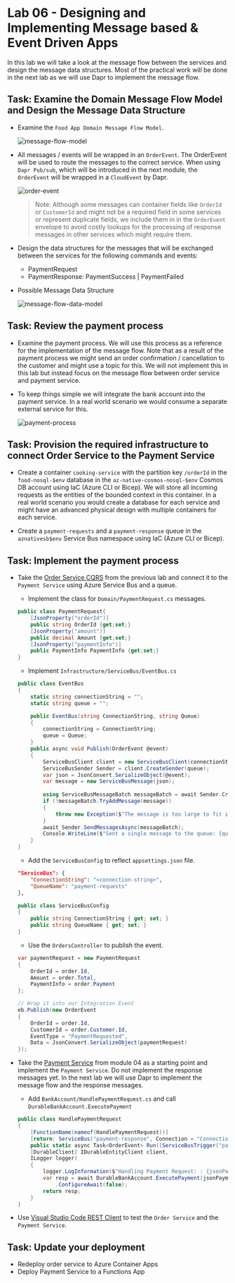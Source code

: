 # Lab 06 - Designing and Implementing Message based & Event Driven Apps

In this lab we will take a look at the message flow between the services and design the message data structures. Most of the practical work will be done in the next lab as we will use Dapr to implement the message flow.

## Task: Examine the Domain Message Flow Model and Design the Message Data Structure

- Examine the `Food App Domain Message Flow Model`. 

    ![message-flow-model](_images/message-flow.png)

- All messages / events will be wrapped in an `OrderEvent`. The OrderEvent will be used to route the messages to the correct service. When using `Dapr Pub/sub`, which will be introduced in the next module, the `OrderEvent` will be wrapped in a `CloudEvent` by Dapr.

    ![order-event](_images/order-event.png)
    
    >Note: Although some messages can container fields like `OrderId` or `CustomerId` and might not be a required field in some services or represent duplicate fields, we include them in in the `OrderEvent` envelope to avoid costly lookups for the processing of response messages in other services which might require them.

- Design the data structures for the messages that will be exchanged between the services for the following commands and events:

    - PaymentRequest    
    - PaymentResponse: PaymentSuccess | PaymentFailed

- Possible Message Data Structure

    ![message-flow-data-model](_images/message-flow-data-model.png)

## Task: Review the payment process

- Examine the payment process. We will use this process as a reference for the implementation of the message flow. Note that as a result of the payment process we might send an order confirmation / cancellation to the customer and might use a topic for this. We will not implement this in this lab but instead focus on the message flow between order service and payment service.

- To keep things simple we will integrate the bank account into the payment service. In a real world scenario we would consume a separate external service for this.

    ![payment-process](_images/payment-process.png)

## Task: Provision the required infrastructure to connect Order Service to the Payment Service

- Create a container `cooking-service` with the partition key `/orderId` in the `food-nosql-$env` database in the `az-native-cosmos-nosql-$env` Cosmos DB account using IaC (Azure CLI or Bicep). We will store all incoming requests as the entities of the bounded context in this container. In a real world scenario you would create a database for each service and might have an advanced physical design with multiple containers for each service.

- Create a `payment-requests` and a `payment-response` queue in the `aznativesb$env` Service Bus namespace using IaC (Azure CLI or Bicep).

## Task: Implement the payment process

- Take the [Order Service CQRS](./starter/orders-service-cqrs/) from the previous lab and connect it to the `Payment Service` using Azure Service Bus and a queue. 
    
    - Implement the class for `Domain/PaymentRequest.cs` messages.

    ```c#
    public class PaymentRequest{
        [JsonProperty("orderId")]
        public string OrderId {get;set;}
        [JsonProperty("amount")]
        public decimal Amount {get;set;}
        [JsonProperty("paymentInfo")]
        public PaymentInfo PaymentInfo {get;set;}
    }
    ```

    - Implement `Infrastructure/ServiceBus/EventBus.cs`

    ```c#
    public class EventBus
    {
        static string connectionString = "";
        static string queue = "";

        public EventBus(string ConnectionString, string Queue)
        {
            connectionString = ConnectionString;
            queue = Queue;
        }
        public async void Publish(OrderEvent @event)        
        {
            ServiceBusClient client = new ServiceBusClient(connectionString);
            ServiceBusSender Sender = client.CreateSender(queue);
            var json = JsonConvert.SerializeObject(@event);
            var message = new ServiceBusMessage(json);
            
            using ServiceBusMessageBatch messageBatch = await Sender.CreateMessageBatchAsync();
            if (!messageBatch.TryAddMessage(message))
            {
                throw new Exception($"The message is too large to fit in the batch.");
            }
            await Sender.SendMessagesAsync(messageBatch);
            Console.WriteLine($"Sent a single message to the queue: {queue}");
        }
    }
    ```
    - Add the `ServiceBusConfig` to reflect `appsettings.json` file.

    ```json
    "ServiceBus": {
        "ConnectionString": "<connection-string>",
        "QueueName": "payment-requests"
    },
    ``` 

    ```c#
    public class ServiceBusConfig
    {
        public string ConnectionString { get; set; }
        public string QueueName { get; set; }
    }
    ```

    - Use the `OrdersController` to publish the event. 

    ```c#
    var paymentRequest = new PaymentRequest
    {
        OrderId = order.Id,
        Amount = order.Total,
        PaymentInfo = order.Payment
    };
    
    // Wrap it into our Integration Event
    eb.Publish(new OrderEvent
    {
        OrderId = order.Id,
        CustomerId = order.Customer.Id,
        EventType = "PaymentRequested",
        Data = JsonConvert.SerializeObject(paymentRequest)
    });
    ```

- Take the [Payment Service](./starter/payment-service/) from module 04 as a starting point and implement the `Payment Service`. Do not implement the response messages yet. In the next lab we will use Dapr to implement the message flow and the response messages.

    - Add `BankAccount/HandlePaymentRequest.cs` and call `DurableBankAccount.ExecutePayment`

    ```c#
    public class HandlePaymentRequest
    {
        [FunctionName(nameof(HandlePaymentRequest))]
        [return: ServiceBus("payment-response", Connection = "ConnectionServiceBus")]
        public static async Task<OrderEvent> Run([ServiceBusTrigger("payment-requests", Connection = "ConnectionServiceBus")]string jsonPayment, 
        [DurableClient] IDurableEntityClient client, 
        ILogger logger)
        {
            logger.LogInformation($"Handling Payment Request: : {jsonPayment}");
            var resp = await DurableBankAccount.ExecutePayment(jsonPayment, client, logger)
                .ConfigureAwait(false);
            return resp;
        }
    }   
    ```

- Use [Visual Studio Code REST Client](https://marketplace.visualstudio.com/items?itemName=humao.rest-client) to test the `Order Service` and the `Payment Service`.

## Task: Update your deployment

- Redeploy order service to Azure Container Apps
- Deploy Payment Service to a Functions App